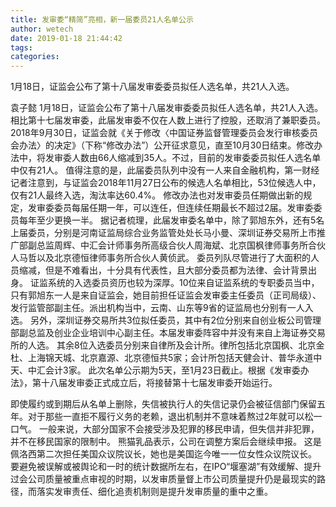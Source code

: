 ```yaml
---
title: 发审委“精简”亮相，新一届委员21人名单公示
author: wetech
date: 2019-01-18 21:44:42
tags: 
categories: 
---
```

1月18日，证监会公布了第十八届发审委委员拟任人选名单，共21人入选。
<!-- more -->
袁子懿
1月18日，证监会公布了第十八届发审委委员拟任人选名单，共21人入选。
相比第十七届发审委，此届发审委不仅在人数上进行了控股，还取消了兼职委员。2018年9月30日，证监会就《关于修改〈中国证券监督管理委员会发行审核委员会办法〉的决定》（下称“修改办法”）公开征求意见，直至10月30日结束。修改办法中，将发审委人数由66人缩减到35人。不过，目前的发审委委员拟任人选名单中仅有21人。
值得注意的是，此届委员队列中没有一人来自金融机构，第一财经记者注意到，与证监会2018年11月27日公布的候选人名单相比，53位候选人中，仅有21人最终入选，淘汰率达60.4%。
修改办法也对发审委员任期做出新的规定，发审委委员每届任期一年，可以连任，但连续任期最长不超过2届。发审委委员每年至少更换一半。
据记者梳理，此届发审委名单中，除了郭旭东外，还有5名上届委员，分别是河南证监局综合业务监管处处长马小曼、深圳证券交易所上市推广部副总监周辉、中汇会计师事务所高级合伙人周海斌、北京国枫律师事务所合伙人马哲以及北京德恒律师事务所合伙人黄侦武。
委员列队尽管进行了大面积的人员缩减，但是不难看出，十分具有代表性，且大部分委员都为法律、会计背景出身。
证监系统的入选委员资历也较为深厚。10位来自证监系统的专职委员当中，只有郭旭东一人是来自证监会，她目前担任证监会发审委主任委员（正司局级）、发行监管部副主任。派出机构当中，云南、山东等9省的证监局也分别有一人入选。
另外，深圳证券交易所共3位拟任委员，其中有2位分别来自创业板公司管理部副总监及创业企业培训中心副主任。本届发审委阵容中并没有来自上海证券交易所的人选。
其余8位入选委员分别来自律所及会计所。律所包括北京国枫、北京金杜、上海锦天城、北京嘉源、北京德恒共5家；会计所包括天健会计、普华永道中天、中汇会计3家。
此次名单公示期为5天，至1月23日截止。根据《发审委办法》，第十八届发审委正式成立后，将接替第十七届发审委开始运行。
 
 
即使履约或到期后从名单上删除，失信被执行人的失信记录仍会被征信部门保留五年。对于那些一直拒不履行义务的老赖，退出机制并不意味着熬过2年就可以松一口气。
一般来说，大部分国家不会接受涉及犯罪的移民申请，但失信并非犯罪，并不在移民国家的限制中。
熊猫乳品表示，公司在调整方案后会继续申报。
这是佩洛西第二次担任美国众议院议长，她也是美国迄今唯一一位女性众议院议长。
要避免被误解或被舆论和一时的统计数据所左右，在IPO“堰塞湖”有效缓解、提升过会公司质量被重点审视的时期，以发审质量督上市公司质量提升仍是最现实的路径，而落实发审责任、细化追责机制则是提升发审质量的重中之重。
